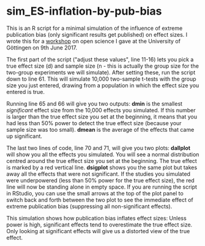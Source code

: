 # sim_ES-inflation-by-pub-bias

This is an R script for a minimal simulation of the influence of extreme publication bias (only significant results get published) on effect sizes. I wrote this for a [workshop](https://osf.io/pg29z/) on open science I gave at the University of Göttingen on 9th June 2017. 

The first part of the script ("adjust these values", line 11-16) lets you pick a true effect size (d) and sample size (n - this is actually the group size for the two-group experiments we will simulate). After setting these, run the script down to line 61. This will simulate 10,000 two-sample t-tests with the group size you just entered, drawing from a population in which the effect size you entered is true.

Running line 65 and 66 will give you two outputs: **dmin** is the smallest *significant* effect size from the 10,000 effects you simulated. If this number is larger than the true effect size you set at the beginning, it means that you had less than 50% power to detect the true effect size (because your sample size was too small). **dmean** is the average of the effects that came up significant.

The last two lines of code, line 70 and 71, will give you two plots: **dallplot** will show you all the effects you simulated. You will see a normal distribution centred around the true effect size you set at the beginning. The true effect is marked by a red vertical line. **dsigplot** shows you the same plot but takes away all the effects that were not significant. If the studies you simulated were underpowered (less than 50% power for the true effect size), the red line will now be standing alone in empty space. If you are running the script in RStudio, you can use the small arrows at the top of the plot panel to switch back and forth between the two plot to see the immediate effect of extreme publication bias (suppressing all non-significant effects). 

This simulation shows how publication bias inflates effect sizes: Unless power is high, significant effects tend to overestimate the true effect size. Only looking at significant effects will give us a distorted view of the true effect.
